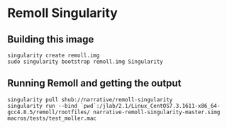 # Remoll Singularity

## Building this image

```
singularity create remoll.img
sudo singularity bootstrap remoll.img Singularity
```

## Running Remoll and getting the output

```
singularity pull shub://narrative/remoll-singularity
singularity run --bind `pwd`:/jlab/2.1/Linux_CentOS7.3.1611-x86_64-gcc4.8.5/remoll/rootfiles/ narrative-remoll-singularity-master.simg macros/tests/test_moller.mac
```
